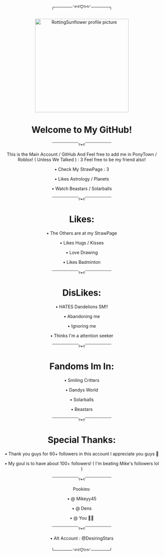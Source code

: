 <p align="center">╭──────༺♡༻──────╮
       
<p align="center">
  <img src="https://avatars.githubusercontent.com/u/218754534?v=4" alt="RottingSunflower profile picture" width="300"/>
</p>

<h1 align="center">Welcome to My GitHub!
</h1>

<p align="center">
﹋﹋﹋﹋﹋﹋୨٭୧﹋﹋﹋﹋﹋﹋

<p align="center">
  This is the Main Account / GitHub And Feel free to add me in PonyTown / Roblox! ( Unless We Talked ) : 3
  Feel free to be my friend also! 

<p align="center">
• Check My StrawPage : 3

<p align="center">
• Likes Astrology / Planets

<p align="center">
• Watch Beastars / Solarballs

<p align="center">
﹋﹋﹋﹋﹋﹋୨٭୧﹋﹋﹋﹋﹋﹋

<h1 align="center">Likes:
</h1>
<p align="center">
• The Others are at my StrawPage
<p align="center">    
• Likes Hugs / Kisses
<p align="center">
• Love Drawing
<p align="center">
• Likes Badminton

<p align="center">
﹋﹋﹋﹋﹋﹋୨٭୧﹋﹋﹋﹋﹋﹋

<h1 align="center">DisLikes:
</h1>
<p align="center">
• HATES Dandelions SM!!   
<p align="center">
• Abandoning me
<p align="center">
• Ignoring me
<p align="center">
• Thinks I'm a attention seeker

<p align="center">
﹋﹋﹋﹋﹋﹋୨٭୧﹋﹋﹋﹋﹋﹋
       
<h1 align="center">Fandoms Im In:
</h1>
<p align="center">
• Smiling Critters
<p align="center">
• Dandys World
<p align="center">
• Solarballs
<p align="center">
• Beastars

<p align="center">
﹋﹋﹋﹋﹋﹋୨٭୧﹋﹋﹋﹋﹋﹋

<h1 align="center">Special Thanks:
</h1>
<p align="center">
• Thank you guys for 60+ followers in this account I appreciate you guys 🫶

<p align="center">
• My goul is to have about 100+ followers! ( I'm beating Mike's followers lol ) 

<p align="center">
﹋﹋﹋﹋﹋﹋୨٭୧﹋﹋﹋﹋﹋﹋

<p align="center">Pookies:

<p align="center">
• @ Mikeyy45
       
<p align="center">       
• @ Dens
       
<p align="center">
• @ You 🫶🫶
       
<p align="center">
﹋﹋﹋﹋﹋﹋୨٭୧﹋﹋﹋﹋﹋﹋
<p align="Center"> 
• Alt Account : @DesiringStars

<p align="center">╰──────༺♡༻──────╯
